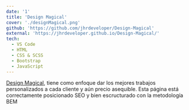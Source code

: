 ```yaml
---
date: '1'
title: 'Design Magical'
cover: './designMagical.png'
github: 'https://github.com/jhrdeveloper/Design-Magical'
external: 'https://jhrdeveloper.github.io/Design-Magical/'
tech:
  - VS Code
  - HTML
  - CSS & SCSS
  - Bootstrap
  - JavaScript
---
```


[Design Magical](https://jhrdeveloper.github.io/Design-Magical/), tiene como enfoque dar los mejores trabajos personalizados a cada cliente y aún precio asequible.
Esta página está correctamente posicionado SEO y bien escructurado con la metodología BEM